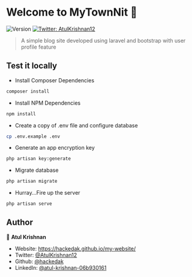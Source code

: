 # Welcome to MyTownNit 👋
![Version](https://img.shields.io/badge/version-1.0-blue.svg?cacheSeconds=2592000)
[![Twitter: AtulKrishnan12](https://img.shields.io/twitter/follow/AtulKrishnan12.svg?style=social)](https://twitter.com/AtulKrishnan12)

> A simple blog site developed using laravel and bootstrap with user profile feature

## Test it locally


* Install Composer Dependencies
```sh
composer install
```
* Install NPM Dependencies
```sh
npm install
```
* Create a copy of .env file and configure database
```sh
cp .env.example .env
```
* Generate an app encryption key
```sh
php artisan key:generate
```
* Migrate database
```sh
php artisan migrate
```
* Hurray...Fire up the server
```sh
php artisan serve
```

## Author

👤 **Atul Krishnan**

* Website: https://hackedak.github.io/my-website/
* Twitter: [@AtulKrishnan12](https://twitter.com/AtulKrishnan12)
* Github: [@hackedak](https://github.com/hackedak)
* LinkedIn: [@atul-krishnan-06b930161](https://linkedin.com/in/atul-krishnan-06b930161)



